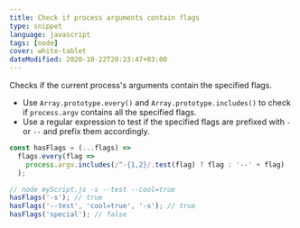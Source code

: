 ```yaml
---
title: Check if process arguments contain flags
type: snippet
language: javascript
tags: [node]
cover: white-tablet
dateModified: 2020-10-22T20:23:47+03:00
---
```


Checks if the current process's arguments contain the specified flags.

- Use `Array.prototype.every()` and `Array.prototype.includes()` to check if `process.argv` contains all the specified flags.
- Use a regular expression to test if the specified flags are prefixed with `-` or `--` and prefix them accordingly.

```js
const hasFlags = (...flags) =>
  flags.every(flag =>
    process.argv.includes(/^-{1,2}/.test(flag) ? flag : '--' + flag)
  );
```

```js
// node myScript.js -s --test --cool=true
hasFlags('-s'); // true
hasFlags('--test', 'cool=true', '-s'); // true
hasFlags('special'); // false
```
